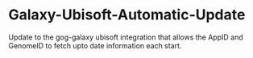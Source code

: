 # Galaxy-Ubisoft-Automatic-Update
Update to the gog-galaxy ubisoft integration that allows the AppID and GenomeID to fetch upto date information each start.
